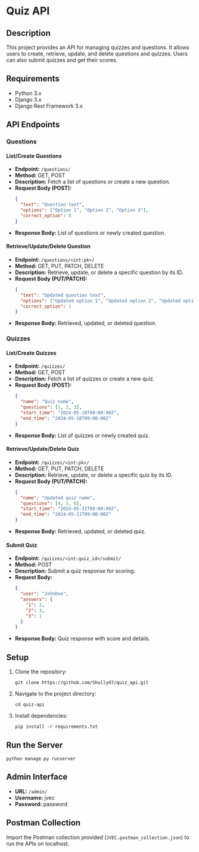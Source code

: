 # Quiz API

## Description

This project provides an API for managing quizzes and questions. It allows users to create, retrieve, update, and delete questions and quizzes. Users can also submit quizzes and get their scores.

## Requirements

- Python 3.x
- Django 3.x
- Django Rest Framework 3.x

## API Endpoints

### Questions

#### List/Create Questions

- **Endpoint:** `/questions/`
- **Method:** GET, POST
- **Description:** Fetch a list of questions or create a new question.
- **Request Body (POST):**
  ```json
  {
    "text": "Question text",
    "options": ["Option 1", "Option 2", "Option 3"],
    "correct_option": 0
  }
  ```
- **Response Body:** List of questions or newly created question.

#### Retrieve/Update/Delete Question

- **Endpoint:** `/questions/<int:pk>/`
- **Method:** GET, PUT, PATCH, DELETE
- **Description:** Retrieve, update, or delete a specific question by its ID.
- **Request Body (PUT/PATCH):**
  ```json
  {
    "text": "Updated question text",
    "options": ["Updated option 1", "Updated option 2", "Updated option 3"],
    "correct_option": 1
  }
  ```
- **Response Body:** Retrieved, updated, or deleted question.

### Quizzes

#### List/Create Quizzes

- **Endpoint:** `/quizzes/`
- **Method:** GET, POST
- **Description:** Fetch a list of quizzes or create a new quiz.
- **Request Body (POST):**
  ```json
  {
    "name": "Quiz name",
    "questions": [1, 2, 3],
    "start_time": "2024-05-10T08:00:00Z",
    "end_time": "2024-05-10T09:00:00Z"
  }
  ```
- **Response Body:** List of quizzes or newly created quiz.

#### Retrieve/Update/Delete Quiz

- **Endpoint:** `/quizzes/<int:pk>/`
- **Method:** GET, PUT, PATCH, DELETE
- **Description:** Retrieve, update, or delete a specific quiz by its ID.
- **Request Body (PUT/PATCH):**
  ```json
  {
    "name": "Updated quiz name",
    "questions": [4, 5, 6],
    "start_time": "2024-05-11T08:00:00Z",
    "end_time": "2024-05-11T09:00:00Z"
  }
  ```
- **Response Body:** Retrieved, updated, or deleted quiz.

#### Submit Quiz

- **Endpoint:** `/quizzes/<int:quiz_id>/submit/`
- **Method:** POST
- **Description:** Submit a quiz response for scoring.
- **Request Body:**
  ```json
  {
    "user": "JohnDoe",
    "answers": {
      "1": 2,
      "2": 3,
      "3": 1
    }
  }
  ```
- **Response Body:** Quiz response with score and details.

## Setup

1. Clone the repository:

   ```
   git clone https://github.com/Shullyd7/quiz_api.git
   ```

2. Navigate to the project directory:

   ```
   cd quiz-api
   ```

3. Install dependencies:

   ```
   pip install -r requirements.txt
   ```

## Run the Server

```
python manage.py runserver
```

## Admin Interface

- **URL:** `/admin/`
- **Username:** jvec
- **Password:** password

## Postman Collection

Import the Postman collection provided (`JVEC.postman_collection.json`) to run the APIs on localhost.